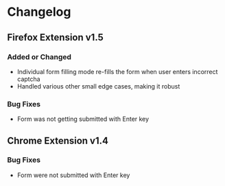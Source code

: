 # Changelog

## Firefox Extension v1.5

### Added or Changed
- Individual form filling mode re-fills the form when user enters incorrect captcha
- Handled various other small edge cases, making it robust

### Bug Fixes
- Form was not getting submitted with Enter key

## Chrome Extension v1.4

### Bug Fixes
- Form were not submitted with Enter key

